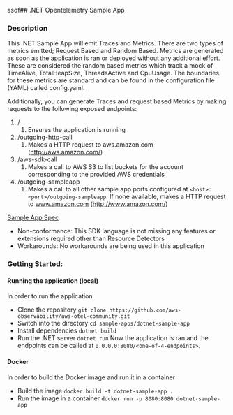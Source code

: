asdf## .NET Opentelemetry Sample App

### Description

This .NET Sample App will emit Traces and Metrics. There are two types of metrics emitted;
Request Based and Random Based.
Metrics are generated as soon as the application is ran or deployed without any additional effort. These are considered the random based metrics which track a mock of TimeAlive, TotalHeapSize, ThreadsActive and CpuUsage. The boundaries for these metrics are standard and can be found in the configuration file (YAML) called config.yaml.

Additionally, you can generate Traces and request based Metrics by making requests to the following exposed endpoints:

1. /
    1. Ensures the application is running
2. /outgoing-http-call
    1. Makes a HTTP request to aws.amazon.com (http://aws.amazon.com/)
3. /aws-sdk-call
    1. Makes a call to AWS S3 to list buckets for the account corresponding to the provided AWS credentials
4. /outgoing-sampleapp
    1. Makes a call to all other sample app ports configured at `<host>:<port>/outgoing-sampleapp`. If none available, makes a HTTP request to www.amazon.com (http://www.amazon.com/)

[Sample App Spec](../SampleAppSpec.md)

* Non-conformance: This SDK language is not missing any features or extensions required other than Resource Detectors
* Workarounds: No workarounds are being used in this application

### Getting Started:

#### Running the application (local)

In order to run the application

- Clone the repository
`git clone https://github.com/aws-observability/aws-otel-community.git`
- Switch into the directory
`cd sample-apps/dotnet-sample-app`
- Install dependencies
`dotnet build`
- Run the .NET server
`dotnet run`
Now the application is ran and the endpoints can be called at `0.0.0.0:8080/<one-of-4-endpoints>`.

#### Docker

In order to build the Docker image and run it in a container

- Build the image
`docker build -t dotnet-sample-app .`
- Run the image in a container
`docker run -p 8080:8080 dotnet-sample-app`


